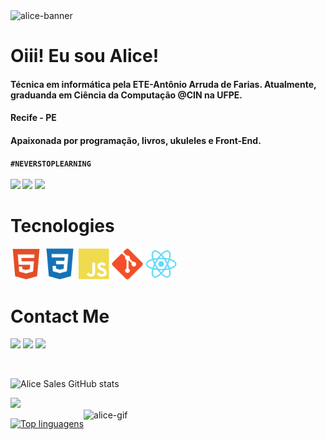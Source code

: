<img src="https://i.ibb.co/KX2G185/k.png" alt="alice-banner" widht="1000" height="190" border="0">

# Oiii! Eu sou Alice! 
 <h4>Técnica em informática pela ETE-Antônio Arruda de Farias. Atualmente, graduanda em Ciência da Computação @CIN na UFPE.</h4>
 <h4> Recife - PE <h4>
 <div style="display: inline_block">
   <h4> Apaixonada por programação, livros, ukuleles e Front-End.</h4>
   <code>#NEVERSTOPLEARNING</code>
 </div>
 
 <br>
<div style="display: inline_block">
 <img src="https://emojipedia-us.s3.dualstack.us-west-1.amazonaws.com/thumbs/120/facebook/230/personal-computer_1f4bb.png" widht="40" height="40"/>
 <img src="https://emojipedia-us.s3.dualstack.us-west-1.amazonaws.com/thumbs/120/facebook/65/books_1f4da.png" widht="40" height="40"/>
 <img src="https://emojipedia-us.s3.dualstack.us-west-1.amazonaws.com/thumbs/160/mozilla/36/guitar_1f3b8.png" widht="40" height="40"/>
</div>


# Tecnologies

  <!--ts-->
   <div style="display: inline_block">
     <img src="https://github.com/devicons/devicon/blob/master/icons/html5/html5-plain.svg" widht="50" height="50"/>
     <img src="https://github.com/devicons/devicon/blob/master/icons/css3/css3-plain.svg" widht="50" height="50"/>
     <img src="https://github.com/devicons/devicon/blob/master/icons/javascript/javascript-plain.svg" widht="50" height="50"/>
     <img src="https://github.com/devicons/devicon/blob/master/icons/git/git-original.svg" widht="50" height="50"/>
     <img src="https://github.com/devicons/devicon/blob/master/icons/react/react-original.svg" widht="50" height="50"/>
   </div
  <!--te-->
  
 # Contact Me

<p align="left">
  <a href="mailto:programmeralice@gmail.com" alt="Gmail">
  <img src="https://img.shields.io/badge/-Gmail-FF0000?style=flat-square&logo=Gmail&logoColor=white&link=mailto:programmeralice@gmail.com/" widht="30" height="25"/></a>

  <a href="https://www.linkedin.com/in/alice-sales-8a0a26200/" alt="Linkedin">
  <img src="https://img.shields.io/badge/-Linkedin-0e76a8?style=flat-square&logo=Linkedin&logoColor=white&link=https://www.linkedin.com/in/alice-sales-8a0a26200/" widht="30" height="25"/></a>

  <a href="https://www.instagram.com/katespinhos/" alt="Instagram">
  <img src="https://img.shields.io/badge/-Instagram-DF0174?style=flat-square&labelColor=DF0174&logo=instagram&logoColor=white&link=https://www.instagram.com/katespinhos/" widht="30" height="25"/></a>
</p>  

<br>

 
![Alice Sales GitHub stats](https://github-readme-stats.vercel.app/api?username=alicesales&show_icons=true&theme=whitegray)

<img src="https://img.shields.io/static/v1?label=Overview&message=AliceSales&?color=894961style=for-the-badge&logo=GitHub"> 

<div style="display: flex">

[![Top linguagens](https://github-readme-stats.vercel.app/api/top-langs/?username=alicesales&layout=extended&)](https://github.com/AliceSales/alicesales/blob/main/README.md)

<img src="https://i.picasion.com/pic91/14cb408bbe1aacd4436984113e3b652c.gif" width="100" height="100" border="0" alt="alice-gif" align="right" />

</div>


<!--
**AliceSales/alicesales** is a ✨ _special_ ✨ repository because its `README.md` (this file) appears on your GitHub profile.

Here are some ideas to get you started:

- 🔭 I’m currently working on ...
- 🌱 I’m currently learning ...
- 👯 I’m looking to collaborate on ...
- 🤔 I’m looking for help with ...
- 💬 Ask me about ...
- 📫 How to reach me: ...
- 😄 Pronouns: ...
- ⚡ Fun fact: ...
-->
